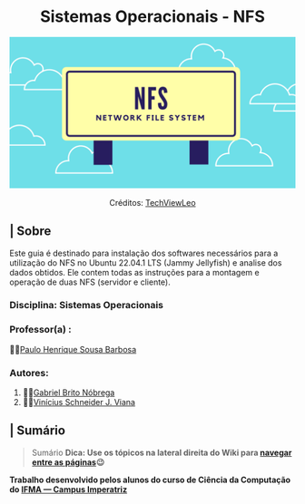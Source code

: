 <div align="center">
   <h1>Sistemas Operacionais - NFS</h1>
   
  ![Badge](https://github.com/1mrschneider/project06_so/blob/main/Assets/nfs_image.jpeg)
  
  <p>Créditos: <a href="https://techviewleo.com/">
    TechViewLeo
  </a></p>
  
</div>

## | Sobre
   Este guia é destinado para instalação dos softwares necessários para a utilização do NFS no Ubuntu 22.04.1 LTS (Jammy Jellyfish) e analise dos dados obtidos. Ele contem todas as instruções para a montagem e operação de duas NFS (servidor e cliente).

### Disciplina: Sistemas Operacionais
   ### Professor(a) : 
   👨‍🏫[Paulo Henrique Sousa Barbosa](https://github.com/agenteph)

### Autores:
   1. 🐱‍💻[Gabriel Brito Nóbrega](https://github.com/Teclaf25)
   2. 🐱‍💻[Vinícius Schneider J. Viana](https://github.com/1mrschneider)
  
## | Sumário
   > Sumário **Dica: Use os tópicos na lateral direita do Wiki para [navegar entre as páginas](https://github.com/1mrschneider/project06_so/wiki)😉**
   
  **Trabalho desenvolvido pelos alunos do curso de Ciência da Computação do [IFMA — Campus Imperatriz](https://portal.ifma.edu.br/inicio/)**
